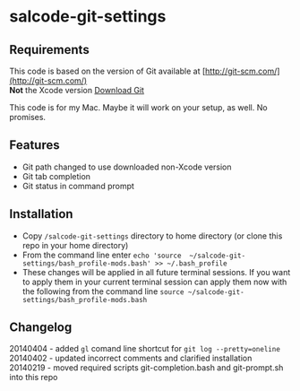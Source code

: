 salcode-git-settings
====================

Requirements
------------

This code is based on the version of Git available at [http://git-scm.com/](http://git-scm.com/)  
**Not** the Xcode version
[Download Git](http://git-scm.com/downloads)

This code is for my Mac.  Maybe it will work on your setup, as well. No promises.

Features
--------
* Git path changed to use downloaded non-Xcode version
* Git tab completion
* Git status in command prompt

Installation
------------
* Copy `/salcode-git-settings` directory to home directory (or clone this repo in your home directory)
* From the command line enter `echo 'source  ~/salcode-git-settings/bash_profile-mods.bash' >> ~/.bash_profile`
* These changes will be applied in all future terminal sessions.
If you want to apply them in your current terminal session can apply them now with
the following from the command line `source ~/salcode-git-settings/bash_profile-mods.bash`

Changelog
------------
20140404 - added `gl` comand line shortcut for `git log --pretty=oneline`
20140402 - updated incorrect comments and clarified installation  
20140219 - moved required scripts git-completion.bash and git-prompt.sh into this repo
